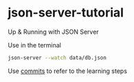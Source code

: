 # json-server-tutorial
Up & Running with JSON Server

Use in the terminal
```sh
json-server --watch data/db.json
```

Use [commits](../../commits) to refer to the learning steps
